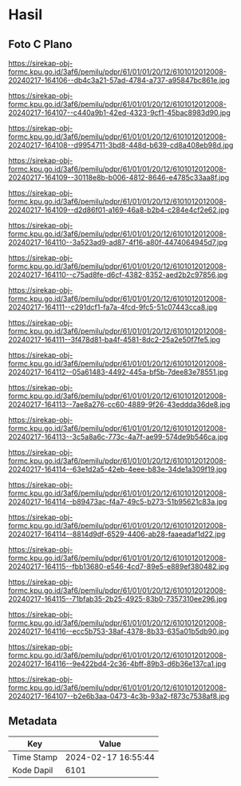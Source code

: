 # Hasil

## Foto C Plano

https://sirekap-obj-formc.kpu.go.id/3af6/pemilu/pdpr/61/01/01/20/12/6101012012008-20240217-164106--db4c3a21-57ad-4784-a737-a95847bc861e.jpg

https://sirekap-obj-formc.kpu.go.id/3af6/pemilu/pdpr/61/01/01/20/12/6101012012008-20240217-164107--c440a9b1-42ed-4323-9cf1-45bac8983d90.jpg

https://sirekap-obj-formc.kpu.go.id/3af6/pemilu/pdpr/61/01/01/20/12/6101012012008-20240217-164108--d9954711-3bd8-448d-b639-cd8a408eb98d.jpg

https://sirekap-obj-formc.kpu.go.id/3af6/pemilu/pdpr/61/01/01/20/12/6101012012008-20240217-164109--30118e8b-b006-4812-8646-e4785c33aa8f.jpg

https://sirekap-obj-formc.kpu.go.id/3af6/pemilu/pdpr/61/01/01/20/12/6101012012008-20240217-164109--d2d86f01-a169-46a8-b2b4-c284e4cf2e62.jpg

https://sirekap-obj-formc.kpu.go.id/3af6/pemilu/pdpr/61/01/01/20/12/6101012012008-20240217-164110--3a523ad9-ad87-4f16-a80f-4474064945d7.jpg

https://sirekap-obj-formc.kpu.go.id/3af6/pemilu/pdpr/61/01/01/20/12/6101012012008-20240217-164110--c75ad8fe-d6cf-4382-8352-aed2b2c97856.jpg

https://sirekap-obj-formc.kpu.go.id/3af6/pemilu/pdpr/61/01/01/20/12/6101012012008-20240217-164111--c291dcf1-fa7a-4fcd-9fc5-51c07443cca8.jpg

https://sirekap-obj-formc.kpu.go.id/3af6/pemilu/pdpr/61/01/01/20/12/6101012012008-20240217-164111--3f478d81-ba4f-4581-8dc2-25a2e50f7fe5.jpg

https://sirekap-obj-formc.kpu.go.id/3af6/pemilu/pdpr/61/01/01/20/12/6101012012008-20240217-164112--05a61483-4492-445a-bf5b-7dee83e78551.jpg

https://sirekap-obj-formc.kpu.go.id/3af6/pemilu/pdpr/61/01/01/20/12/6101012012008-20240217-164113--7ae8a276-cc60-4889-9f26-43eddda36de8.jpg

https://sirekap-obj-formc.kpu.go.id/3af6/pemilu/pdpr/61/01/01/20/12/6101012012008-20240217-164113--3c5a8a6c-773c-4a7f-ae99-574de9b546ca.jpg

https://sirekap-obj-formc.kpu.go.id/3af6/pemilu/pdpr/61/01/01/20/12/6101012012008-20240217-164114--63e1d2a5-42eb-4eee-b83e-34de1a309f19.jpg

https://sirekap-obj-formc.kpu.go.id/3af6/pemilu/pdpr/61/01/01/20/12/6101012012008-20240217-164114--b89473ac-f4a7-49c5-b273-51b95621c83a.jpg

https://sirekap-obj-formc.kpu.go.id/3af6/pemilu/pdpr/61/01/01/20/12/6101012012008-20240217-164114--8814d9df-6529-4406-ab28-faaeadaf1d22.jpg

https://sirekap-obj-formc.kpu.go.id/3af6/pemilu/pdpr/61/01/01/20/12/6101012012008-20240217-164115--fbb13680-e546-4cd7-89e5-e889ef380482.jpg

https://sirekap-obj-formc.kpu.go.id/3af6/pemilu/pdpr/61/01/01/20/12/6101012012008-20240217-164115--71bfab35-2b25-4925-83b0-7357310ee296.jpg

https://sirekap-obj-formc.kpu.go.id/3af6/pemilu/pdpr/61/01/01/20/12/6101012012008-20240217-164116--ecc5b753-38af-4378-8b33-635a01b5db90.jpg

https://sirekap-obj-formc.kpu.go.id/3af6/pemilu/pdpr/61/01/01/20/12/6101012012008-20240217-164116--9e422bd4-2c36-4bff-89b3-d6b36e137ca1.jpg

https://sirekap-obj-formc.kpu.go.id/3af6/pemilu/pdpr/61/01/01/20/12/6101012012008-20240217-164107--b2e6b3aa-0473-4c3b-93a2-f873c7538af8.jpg


## Metadata

| Key        | Value               |
| ---------- | ------------------- |
| Time Stamp | 2024-02-17 16:55:44 |
| Kode Dapil | 6101                |



